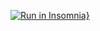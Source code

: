 [![Run in Insomnia}](https://insomnia.rest/images/run.svg)](https://insomnia.rest/run/?label=SisPOC&uri=https%3A%2F%2Fraw.githubusercontent.com%2FAndromeda-mds%2FBack-end%2Fmain%2FInsomnia-All.json)
